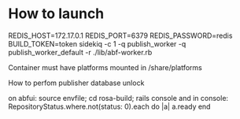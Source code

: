 # How to launch

REDIS_HOST=172.17.0.1 REDIS_PORT=6379 REDIS_PASSWORD=redis BUILD_TOKEN=token sidekiq -c 1 -q publish_worker -q publish_worker_default -r ./lib/abf-worker.rb

Container must have platforms mounted in /share/platforms


How to perfom publisher database unlock

on abfui:
source envfile; cd rosa-build; rails console and in console:
RepositoryStatus.where.not(status: 0).each do |a| a.ready end
